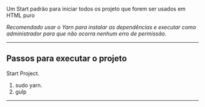 Um Start padrão para iniciar todos os projeto que forem ser usados em HTML puro

*Recomendado usar o Yarn para instalar as dependências e executar como administrador para que não ocorra nenhum erro de permissão.*

---

## Passos para executar o projeto

Start Project.

1. sudo yarn.
2. gulp

---
